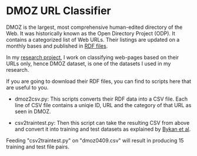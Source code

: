DMOZ URL Classifier
===================

DMOZ is the largest, most comprehensive human-edited directory of the Web. It was historically known as the Open Directory Project (ODP). It contains a categorized list of Web URLs. Their listings are updated on a monthly bases and published in [RDF files](http://rdf.dmoz.org/rdf/).

In my [research project](http://tarekamr.appspot.com/msc/presentation), I work on classifying web-pages based on their URLs only, hence DMOZ dataset, is one of the datasets I used in my research. 

If you are going to download their RDF files, you can find to scripts here that are useful to you.

* dmoz2csv.py: This scripts converts their RDF data into a CSV file. Each line of CSV file contains a uniqie ID, URL and the category of that URL as seen in DMOZ.

* csv2traintest.py: Then this script can take the resulting CSV from above and convert it into training and test datasets as explained by [Bykan et al](http://dl.acm.org/citation.cfm?id=1526880).

Feeding "csv2traintest.py" on "dmoz0409.csv" will result in producing 15 training and test file pairs.
